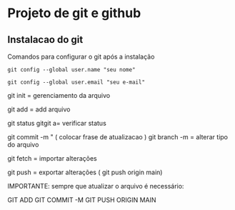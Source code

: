 # Projeto de git e github
## Instalacao do git

Comandos para configurar o git após a instalação

```
git config --global user.name "seu nome"

git config --global user.email "seu e-mail"

```


git init = gerenciamento da arquivo

git add = add arquivo  

git status gitgit a= verificar status

git commit -m " ( colocar frase de atualizacao )
git branch -m = alterar tipo do arquivo

git fetch = importar alterações

git push = exportar alterações ( git push origin main)

IMPORTANTE: sempre que atualizar o arquivo é necessário:

GIT ADD
GIT COMMIT -M
GIT PUSH ORIGIN MAIN
